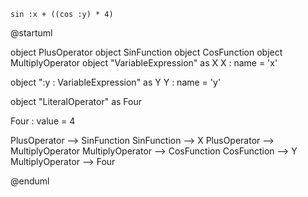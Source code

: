 `sin :x + ((cos :y) * 4)`

@startuml

object PlusOperator
object SinFunction
object CosFunction
object MultiplyOperator
object "VariableExpression" as X
X : name = 'x'

object ":y : VariableExpression" as Y
Y : name = 'y'

object "LiteralOperator" as Four

Four : value = 4

PlusOperator --> SinFunction
SinFunction --> X
PlusOperator --> MultiplyOperator
MultiplyOperator --> CosFunction
CosFunction --> Y
MultiplyOperator --> Four 


@enduml
